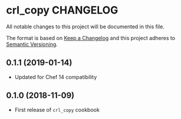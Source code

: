 # crl_copy CHANGELOG

All notable changes to this project will be documented in this file.

The format is based on [Keep a Changelog](http://keepachangelog.com/) and this project adheres to [Semantic Versioning](http://semver.org/).

## 0.1.1 (2019-01-14)

- Updated for Chef 14 compatibility

## 0.1.0 (2018-11-09)

- First release of `crl_copy` cookbook
